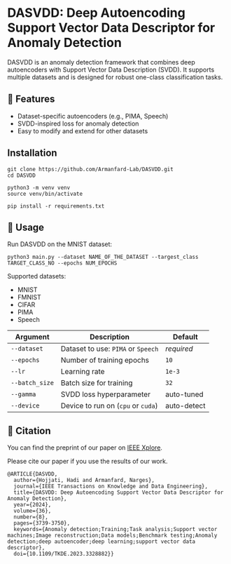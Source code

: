 # DASVDD: Deep Autoencoding Support Vector Data Descriptor for Anomaly Detection

DASVDD is an anomaly detection framework that combines deep autoencoders with Support Vector Data Description (SVDD). It supports multiple datasets and is designed for robust one-class classification tasks.


## 🚀 Features

- Dataset-specific autoencoders (e.g., PIMA, Speech)
- SVDD-inspired loss for anomaly detection
- Easy to modify and extend for other datasets

## Installation

```
git clone https://github.com/Armanfard-Lab/DASVDD.git
cd DASVDD

python3 -m venv venv
source venv/bin/activate

pip install -r requirements.txt
```


## 🧪 Usage

Run DASVDD on the MNIST dataset:

```
python3 main.py --dataset NAME_OF_THE_DATASET --targest_class TARGET_CLASS_NO --epochs NUM_EPOCHS
```
Supported datasets:

- MNIST
- FMNIST
- CIFAR
- PIMA
- Speech

| Argument       | Description                        | Default     |
| -------------- | ---------------------------------- | ----------- |
| `--dataset`    | Dataset to use: `PIMA` or `Speech` | *required*  |
| `--epochs`     | Number of training epochs          | `10`        |
| `--lr`         | Learning rate                      | `1e-3`      |
| `--batch_size` | Batch size for training            | `32`        |
| `--gamma`      | SVDD loss hyperparameter           | auto-tuned  |
| `--device`     | Device to run on (`cpu` or `cuda`) | auto-detect |


## 📝 Citation

You can find the preprint of our paper on [IEEE Xplore](https://ieeexplore.ieee.org/abstract/document/10314785).

Please cite our paper if you use the results of our work.

```
@ARTICLE{DASVDD,
  author={Hojjati, Hadi and Armanfard, Narges},
  journal={IEEE Transactions on Knowledge and Data Engineering}, 
  title={DASVDD: Deep Autoencoding Support Vector Data Descriptor for Anomaly Detection}, 
  year={2024},
  volume={36},
  number={8},
  pages={3739-3750},
  keywords={Anomaly detection;Training;Task analysis;Support vector machines;Image reconstruction;Data models;Benchmark testing;Anomaly detection;deep autoencoder;deep learning;support vector data descriptor},
  doi={10.1109/TKDE.2023.3328882}}

```
